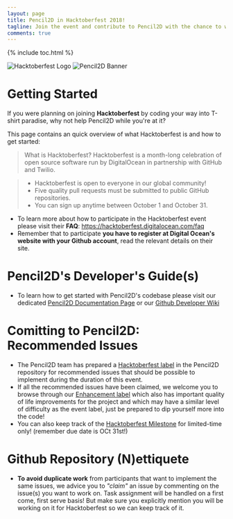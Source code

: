 ```yaml
---
layout: page
title: Pencil2D in Hacktoberfest 2018!
tagline: Join the event and contribute to Pencil2D with the chance to win a free gift from Digital Ocean!
comments: true
---
```


{% include toc.html %}

<img src="https://hacktoberfest.digitalocean.com/assets/logo-hacktoberfest-658b5aa2bd34e782d29c40bf6afbdff00f20fe1328efa6da17743878ba8db66f.png" alt="Hacktoberfest Logo">
<img src="{{ "/images/pencil2d_horizontal_banner_1024x256_trans.png" | relative_url }}" alt="Pencil2D Banner">

# Getting Started

If you were planning on joining **Hacktoberfest** by coding your way into T-shirt paradise, why not help Pencil2D while you're at it?

This page contains an quick overview of what Hacktoberfest is and how to get started:

> What is Hacktoberfest?
> Hacktoberfest is a month-long celebration of open source software run by DigitalOcean in partnership with GitHub and Twilio.

> + Hacktoberfest is open to everyone in our global community!
> + Five quality pull requests must be submitted to public GitHub repositories.
> + You can sign up anytime between October 1 and October 31.

+ To learn more about how to participate in the Hacktoberfest event please visit their **FAQ**: https://hacktoberfest.digitalocean.com/faq
+ Remember that to participate **you have to register at Digital Ocean's website with your Github account**, read the relevant details on their site.

# Pencil2D's Developer's Guide(s)

+ To learn how to get started with Pencil2D's codebase please visit our dedicated [Pencil2D Documentation Page](https://www.pencil2d.org/pencil-docs/docs/) or our [Github Developer Wiki](https://github.com/pencil2d/pencil/wiki)

# Comitting to Pencil2D: Recommended Issues

+ The Pencil2D team has prepared a [Hacktoberfest label](https://github.com/pencil2d/pencil/labels/hacktoberfest) in the Pencil2D repository for recommended issues that should be possible to implement during the duration of this event.
+ If all the recommended issues have been claimed, we welcome you to browse through our [Enhancement label](https://github.com/pencil2d/pencil/labels/enhancement) which also has important quality of life improvements for the project and which may have a similar level of difficulty as the event label, just be prepared to dip yourself more into the code!
+ You can also keep track of the [Hacktoberfest Milestone](https://github.com/pencil2d/pencil/milestone/7) for limited-time only! (remember due date is OCt 31st!)

# Github Repository (N)ettiquete

+ **To avoid duplicate work** from participants that want to implement the same issues, we advice you to _"claim"_ an issue by commenting on the issue(s) you want to work on. Task assignment will be handled on a first come, first serve basis! But make sure you explicitly mention you will be working on it for Hacktoberfest so we can keep track of it.